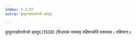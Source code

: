 ```yaml
---
index: 4.2.87
sutra: कुमुदनडवेतसेभ्यो ड्मतुप्

---
```

 कुमुदनडवेतसेभ्यो ड्मतुप् (1508) (विधायकं भाष्यम्) महिषाच्चेति वक्तव्यम्। महिष्मान्॥ 